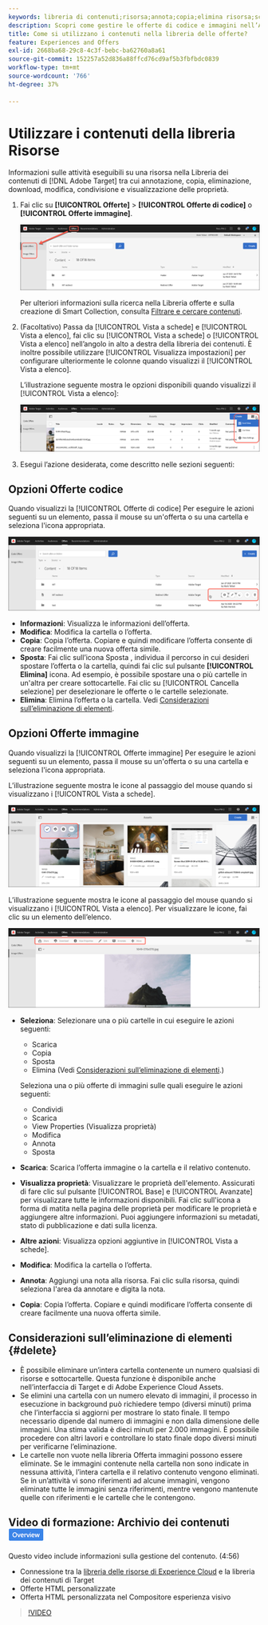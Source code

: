 ```yaml
---
keywords: libreria di contenuti;risorsa;annota;copia;elimina risorsa;scarica risorsa;modifica contenuto;condividi scheda;visualizza proprietà contenuto
description: Scopri come gestire le offerte di codice e immagini nell’Adobe [!DNL Target] Libreria offerte. Scopri come visualizzare i dettagli di un’offerta e come modificare, copiare, spostare o eliminare le offerte.
title: Come si utilizzano i contenuti nella libreria delle offerte?
feature: Experiences and Offers
exl-id: 2668ba68-29c8-4c3f-bebc-ba62760a8a61
source-git-commit: 152257a52d836a88ffcd76cd9af5b3fbfbdc0839
workflow-type: tm+mt
source-wordcount: '766'
ht-degree: 37%

---
```


# Utilizzare i contenuti della libreria Risorse

Informazioni sulle attività eseguibili su una risorsa nella Libreria dei contenuti di [!DNL Adobe Target] tra cui annotazione, copia, eliminazione, download, modifica, condivisione e visualizzazione delle proprietà.

1. Fai clic su **[!UICONTROL Offerte]** > **[!UICONTROL Offerte di codice]** o **[!UICONTROL Offerte immagine]**.

   ![Schede Offerte di codice e Offerte di immagine](/help/main/c-experiences/c-manage-content/assets/offers-both.png)

   Per ulteriori informazioni sulla ricerca nella Libreria offerte e sulla creazione di Smart Collection, consulta [Filtrare e cercare contenuti](/help/main/c-experiences/c-manage-content/filter-and-search-content.md#concept_3B59B8F025BF4CEA82ECC5199D365276).

1. (Facoltativo) Passa da [!UICONTROL Vista a schede] e [!UICONTROL Vista a elenco], fai clic su [!UICONTROL Vista a schede] o [!UICONTROL Vista a elenco] nell’angolo in alto a destra della libreria dei contenuti. È inoltre possibile utilizzare [!UICONTROL Visualizza impostazioni] per configurare ulteriormente le colonne quando visualizzi il [!UICONTROL Vista a elenco].

   L’illustrazione seguente mostra le opzioni disponibili quando visualizzi il [!UICONTROL Vista a elenco]:

   ![Opzioni Vista a elenco](/help/main/c-experiences/c-manage-content/assets/view-settings-options.png)

1. Esegui l’azione desiderata, come descritto nelle sezioni seguenti:

## Opzioni Offerte codice

Quando visualizzi la [!UICONTROL Offerte di codice] Per eseguire le azioni seguenti su un elemento, passa il mouse su un&#39;offerta o su una cartella e seleziona l&#39;icona appropriata.

![Icone al passaggio del mouse nella scheda Offerte di codice](/help/main/c-experiences/c-manage-content/assets/code-offers-hover-icons.png)

* **Informazioni**: Visualizza le informazioni dell’offerta.
* **Modifica**: Modifica la cartella o l’offerta.
* **Copia**: Copia l’offerta. Copiare e quindi modificare l’offerta consente di creare facilmente una nuova offerta simile.
* **Sposta**: Fai clic sull’icona Sposta , individua il percorso in cui desideri spostare l’offerta o la cartella, quindi fai clic sul pulsante **[!UICONTROL Elimina]** icona. Ad esempio, è possibile spostare una o più cartelle in un&#39;altra per creare sottocartelle. Fai clic su [!UICONTROL Cancella selezione] per deselezionare le offerte o le cartelle selezionate.
* **Elimina**: Elimina l’offerta o la cartella. Vedi [Considerazioni sull’eliminazione di elementi](#delete).

## Opzioni Offerte immagine

Quando visualizzi la [!UICONTROL Offerte immagine] Per eseguire le azioni seguenti su un elemento, passa il mouse su un&#39;offerta o su una cartella e seleziona l&#39;icona appropriata.

L’illustrazione seguente mostra le icone al passaggio del mouse quando si visualizzano i [!UICONTROL Vista a schede].

![Icone al passaggio del mouse nella scheda Offerte immagine nella vista a schede](/help/main/c-experiences/c-manage-content/assets/image-offers-hover-icons.png)

L’illustrazione seguente mostra le icone al passaggio del mouse quando si visualizzano i [!UICONTROL Vista a elenco]. Per visualizzare le icone, fai clic su un elemento dell’elenco.

![Icone al passaggio del mouse nella scheda Offerte immagine nella vista a elenco](/help/main/c-experiences/c-manage-content/assets/list-view-hover.png)

* **Seleziona**: Selezionare una o più cartelle in cui eseguire le azioni seguenti:

   * Scarica
   * Copia
   * Sposta
   * Elimina (Vedi [Considerazioni sull’eliminazione di elementi](#delete).)

   Seleziona una o più offerte di immagini sulle quali eseguire le azioni seguenti:

   * Condividi
   * Scarica
   * View Properties (Visualizza proprietà)
   * Modifica
   * Annota
   * Sposta


* **Scarica**: Scarica l’offerta immagine o la cartella e il relativo contenuto.
* **Visualizza proprietà**: Visualizzare le proprietà dell&#39;elemento. Assicurati di fare clic sul pulsante [!UICONTROL Base] e [!UICONTROL Avanzate] per visualizzare tutte le informazioni disponibili. Fai clic sull&#39;icona a forma di matita nella pagina delle proprietà per modificare le proprietà e aggiungere altre informazioni. Puoi aggiungere informazioni su metadati, stato di pubblicazione e dati sulla licenza.
* **Altre azioni**: Visualizza opzioni aggiuntive in [!UICONTROL Vista a schede].
* **Modifica**: Modifica la cartella o l’offerta.
* **Annota**: Aggiungi una nota alla risorsa. Fai clic sulla risorsa, quindi seleziona l&#39;area da annotare e digita la nota.
* **Copia**: Copia l’offerta. Copiare e quindi modificare l’offerta consente di creare facilmente una nuova offerta simile.

## Considerazioni sull’eliminazione di elementi {#delete}

* È possibile eliminare un’intera cartella contenente un numero qualsiasi di risorse e sottocartelle. Questa funzione è disponibile anche nell’interfaccia di Target e di Adobe Experience Cloud Assets.
* Se elimini una cartella con un numero elevato di immagini, il processo in esecuzione in background può richiedere tempo (diversi minuti) prima che l’interfaccia si aggiorni per mostrare lo stato finale. Il tempo necessario dipende dal numero di immagini e non dalla dimensione delle immagini. Una stima valida è dieci minuti per 2.000 immagini. È possibile procedere con altri lavori e controllare lo stato finale dopo diversi minuti per verificarne l’eliminazione.
* Le cartelle non vuote nella libreria Offerta immagini possono essere eliminate. Se le immagini contenute nella cartella non sono indicate in nessuna attività, l’intera cartella e il relativo contenuto vengono eliminati. Se in un’attività vi sono riferimenti ad alcune immagini, vengono eliminate tutte le immagini senza riferimenti, mentre vengono mantenute quelle con riferimenti e le cartelle che le contengono.

## Video di formazione: Archivio dei contenuti ![Badge panoramica](/help/main/assets/overview.png)

Questo video include informazioni sulla gestione del contenuto. (4:56)

* Connessione tra la [libreria delle risorse di Experience Cloud](https://experienceleague.adobe.com/docs/core-services/interface/assets/creative-cloud.html) e la libreria dei contenuti di Target
* Offerte HTML personalizzate
* Offerta HTML personalizzata nel Compositore esperienza visivo

>[!VIDEO](https://video.tv.adobe.com/v/17387)

